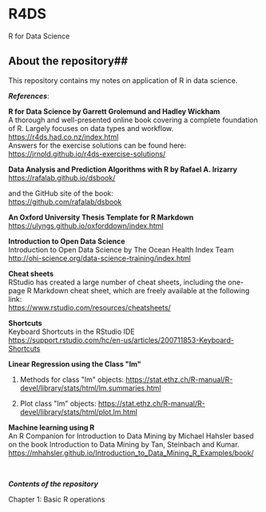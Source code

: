 # R4DS
R for Data Science

## About the repository##

This repository contains my notes on application of R in data science.

_**References**_:

**R for Data Science by Garrett Grolemund and Hadley Wickham**  
A thorough and well-presented online book covering a complete foundation of R. Largely focuses on data types and workflow.
https://r4ds.had.co.nz/index.html  
Answers for the exercise solutions can be found here:  
https://jrnold.github.io/r4ds-exercise-solutions/  


**Data Analysis and Prediction Algorithms with R by Rafael A. Irizarry**  
https://rafalab.github.io/dsbook/

and the GitHub site of the book:  
https://github.com/rafalab/dsbook


**An Oxford University Thesis Template for R Markdown**\
https://ulyngs.github.io/oxforddown/index.html

**Introduction to Open Data Science**  
Introduction to Open Data Science by The Ocean Health Index Team  
http://ohi-science.org/data-science-training/index.html


**Cheat sheets**  
RStudio has created a large number of cheat sheets, including the one-page R Markdown cheat sheet, which are freely available at the following link:  
https://www.rstudio.com/resources/cheatsheets/


**Shortcuts**  
Keyboard Shortcuts in the RStudio IDE  
https://support.rstudio.com/hc/en-us/articles/200711853-Keyboard-Shortcuts


**Linear Regression using the Class "lm"**  

1.  Methods for class "lm" objects: https://stat.ethz.ch/R-manual/R-devel/library/stats/html/lm.summaries.html   

2.  Plot class "lm" objects: https://stat.ethz.ch/R-manual/R-devel/library/stats/html/plot.lm.html  


**Machine learning using R**  
An R Companion for Introduction to Data Mining by Michael Hahsler based on the book Introduction to Data Mining by Tan, Steinbach and Kumar.  
https://mhahsler.github.io/Introduction_to_Data_Mining_R_Examples/book/


<br />

_**Contents of the repository**_

Chapter 1: Basic R operations

